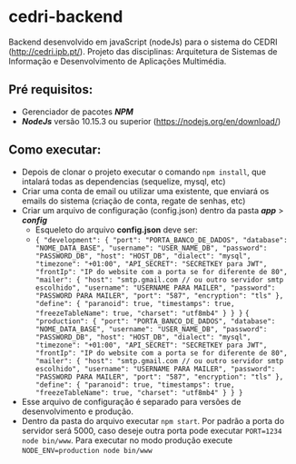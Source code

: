 # cedri-backend
Backend desenvolvido em javaScript (nodeJs) para o sistema do CEDRI (http://cedri.ipb.pt/). Projeto das disciplinas: Arquitetura de Sistemas de Informação e Desenvolvimento de Aplicações Multimédia.
## Pré requisitos:
  * Gerenciador de pacotes ***NPM***
  * ***NodeJs*** versão 10.15.3 ou superior (https://nodejs.org/en/download/)

## Como executar:
  * Depois de clonar o projeto executar o comando `npm install`, que intalará todas as dependencias (sequelize, mysql, etc)
  * Criar uma conta de email ou utilizar uma existente, que enviará os emails do sistema (criação de conta, regate de senhas, etc)
  * Criar um arquivo de configuração (config.json) dentro da pasta ***app*** > ***config***
    * Esqueleto do arquivo **config.json** deve ser:
    * `{
        "development": {
          "port": "PORTA_BANCO_DE_DADOS",
          "database": "NOME_DATA_BASE",
          "username": "USER_NAME_DB",
          "password": "PASSWORD_DB",
          "host": "HOST_DB",
          "dialect": "mysql",
          "timezone": "+01:00",
          "API_SECRET": "SECRETKEY para JWT",
          "frontIp": "IP do website com a porta se for diferente de 80",
          "mailer": {
            "host": "smtp.gmail.com // ou outro servidor smtp escolhido",
            "username": "USERNAME PARA MAILER",
            "password": "PASSWORD PARA MAILER",
            "port": "587",
            "encryption": "tls"
          },
          "define": {
            "paranoid": true,
            "timestamps": true,
            "freezeTableName": true,
            "charset": "utf8mb4"
          }
        }
      }`
      `{
        "production": {
          "port": "PORTA_BANCO_DE_DADOS",
          "database": "NOME_DATA_BASE",
          "username": "USER_NAME_DB",
          "password": "PASSWORD_DB",
          "host": "HOST_DB",
          "dialect": "mysql",
          "timezone": "+01:00",
          "API_SECRET": "SECRETKEY para JWT",
          "frontIp": "IP do website com a porta se for diferente de 80",
          "mailer": {
            "host": "smtp.gmail.com // ou outro servidor smtp escolhido",
            "username": "USERNAME PARA MAILER",
            "password": "PASSWORD PARA MAILER",
            "port": "587",
            "encryption": "tls"
          },
          "define": {
            "paranoid": true,
            "timestamps": true,
            "freezeTableName": true,
            "charset": "utf8mb4"
          }
        }
      }`
  * Esse arquivo de configuração é separado para versões de desenvolvimento e produção.
  * Dentro da pasta do arquivo executar `npm start`. Por padrão a porta do servidor será 5000, caso deseje outra porta pode executar `PORT=1234 node bin/www`. Para executar no modo produção execute `NODE_ENV=production node bin/www`
